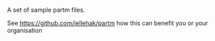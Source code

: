 A set of sample partm files.

See https://github.com/jellehak/partm how this can benefit you or your organisation